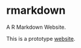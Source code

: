 # rmarkdown

A R Markdown Website.

This is a prototype [website](https://ugoproto.github.io/rmarkdown/).
